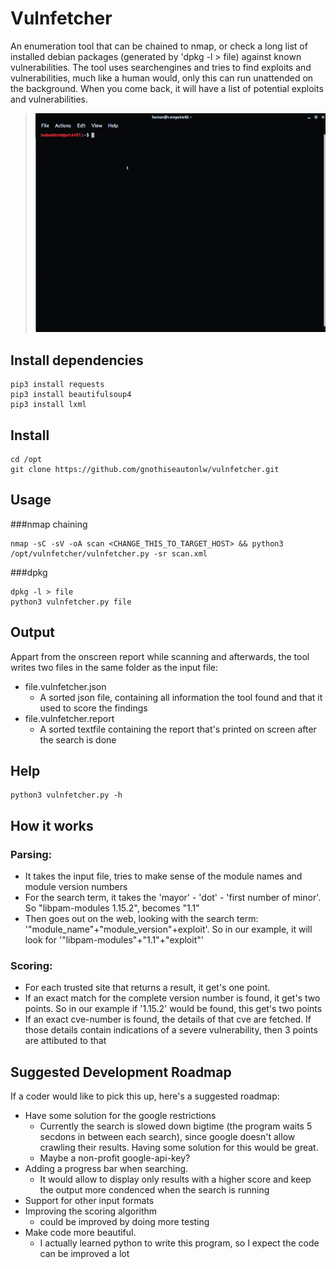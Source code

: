 # Vulnfetcher
An enumeration tool that can be chained to nmap, or check a long list of installed debian packages (generated by 'dpkg -l > file) against known vulnerabilities.
The tool uses searchengines and tries to find exploits and vulnerabilities, much like a human would, only this can run unattended on the background. When you come back, it will have a list of potential exploits and vulnerabilities.

> ![Vulnfetcher Demo](/demo/vulnfetcher-optimized.gif)

## Install dependencies
```
pip3 install requests
pip3 install beautifulsoup4
pip3 install lxml
```
## Install
```
cd /opt
git clone https://github.com/gnothiseautonlw/vulnfetcher.git
```
## Usage
###nmap chaining
```
nmap -sC -sV -oA scan <CHANGE_THIS_TO_TARGET_HOST> && python3 /opt/vulnfetcher/vulnfetcher.py -sr scan.xml
```
###dpkg
```
dpkg -l > file
python3 vulnfetcher.py file
```
## Output
Appart from the onscreen report while scanning and afterwards, the tool writes two files in the same folder as the input file:
* file.vulnfetcher.json
   * A sorted json file, containing all information the tool found and that it used to score the findings
* file.vulnfetcher.report
   * A sorted textfile containing the report that's printed on screen after the search is done

## Help
```
python3 vulnfetcher.py -h
```
## How it works
### Parsing:
* It takes the input file, tries to make sense of the module names and module version numbers
* For the search term, it takes the 'mayor' - 'dot' - 'first number of minor'. So "libpam-modules 1.15.2", becomes "1.1"
* Then goes out on the web, looking with the search term: '"module_name"+"module_version"+exploit'. So in our example, it will look for '"libpam-modules"+"1.1"+"exploit"'
### Scoring:
* For each trusted site that returns a result, it get's one point.
* If an exact match for the complete version number is found, it get's two points. So in our example if '1.15.2' would be found, this get's two points
* If an exact cve-number is found, the details of that cve are fetched. If those details contain indications of a severe vulnerability, then 3 points are attibuted to that

## Suggested Development Roadmap
If a coder would like to pick this up, here's a suggested roadmap:
* Have some solution for the google restrictions
   * Currently the search is slowed down bigtime (the program waits 5 secdons in between each search), since google doesn't allow crawling their results. Having some solution for this would be great.
   * Maybe a non-profit google-api-key?
* Adding a progress bar when searching.
   * It would allow to display only results with a higher score and keep the output more condenced when the search is running
* Support for other input formats
* Improving the scoring algorithm 
   * could be improved by doing more testing
* Make code more beautiful.
   * I actually learned python to write this program, so I expect the code can be improved a lot
